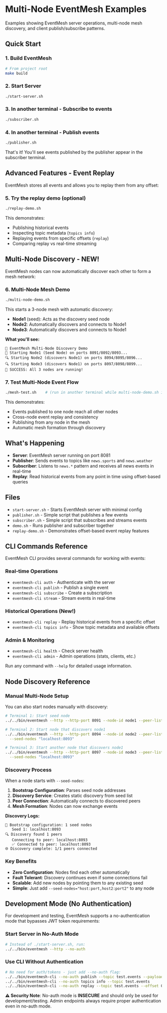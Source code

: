 # Multi-Node EventMesh Examples

Examples showing EventMesh server operations, multi-node mesh discovery, and client publish/subscribe patterns.

## Quick Start

### 1. Build EventMesh
```bash
# From project root
make build
```

### 2. Start Server
```bash
./start-server.sh
```

### 3. In another terminal - Subscribe to events
```bash
./subscriber.sh
```

### 4. In another terminal - Publish events
```bash
./publisher.sh
```

That's it! You'll see events published by the publisher appear in the subscriber terminal.

## Advanced Features - Event Replay

EventMesh stores all events and allows you to replay them from any offset:

### 5. Try the replay demo (optional)
```bash
./replay-demo.sh
```

This demonstrates:
- Publishing historical events
- Inspecting topic metadata (`topics info`)
- Replaying events from specific offsets (`replay`)
- Comparing replay vs real-time streaming

## Multi-Node Discovery - NEW!

EventMesh nodes can now automatically discover each other to form a mesh network:

### 6. Multi-Node Mesh Demo
```bash
./multi-node-demo.sh
```

This starts a 3-node mesh with automatic discovery:
- **Node1** (seed): Acts as the discovery seed node
- **Node2**: Automatically discovers and connects to Node1
- **Node3**: Automatically discovers and connects to Node1

**What you'll see:**
```
🔗 EventMesh Multi-Node Discovery Demo
🌱 Starting Node1 (Seed Node) on ports 8091/8092/8093...
🔍 Starting Node2 (discovers Node1) on ports 8094/8095/8096...
🔍 Starting Node3 (discovers Node1) on ports 8097/8098/8099...
🎉 SUCCESS: All 3 nodes are running!
```

### 7. Test Multi-Node Event Flow
```bash
./mesh-test.sh    # (run in another terminal while multi-node-demo.sh is running)
```

This demonstrates:
- Events published to one node reach all other nodes
- Cross-node event replay and consistency
- Publishing from any node in the mesh
- Automatic mesh formation through discovery

## What's Happening

- **Server**: EventMesh server running on port 8081
- **Publisher**: Sends events to topics like `news.sports` and `news.weather`
- **Subscriber**: Listens to `news.*` pattern and receives all news events in real-time
- **Replay**: Read historical events from any point in time using offset-based queries

## Files

- `start-server.sh` - Starts EventMesh server with minimal config
- `publisher.sh` - Simple script that publishes a few events
- `subscriber.sh` - Simple script that subscribes and streams events
- `demo.sh` - Runs publisher and subscriber together
- `replay-demo.sh` - Demonstrates offset-based event replay features

## CLI Commands Reference

EventMesh CLI provides several commands for working with events:

### Real-time Operations
- `eventmesh-cli auth` - Authenticate with the server
- `eventmesh-cli publish` - Publish a single event
- `eventmesh-cli subscribe` - Create a subscription
- `eventmesh-cli stream` - Stream events in real-time

### Historical Operations (New!)
- `eventmesh-cli replay` - Replay historical events from a specific offset
- `eventmesh-cli topics info` - Show topic metadata and available offsets

### Admin & Monitoring
- `eventmesh-cli health` - Check server health
- `eventmesh-cli admin` - Admin operations (stats, clients, etc.)

Run any command with `--help` for detailed usage information.

## Node Discovery Reference

### Manual Multi-Node Setup

You can also start nodes manually with discovery:

```bash
# Terminal 1: Start seed node
../../bin/eventmesh --http --http-port 8091 --node-id node1 --peer-listen ":8093"

# Terminal 2: Start node that discovers node1
../../bin/eventmesh --http --http-port 8094 --node-id node2 --peer-listen ":8096" \
  --seed-nodes "localhost:8093"

# Terminal 3: Start another node that discovers node1
../../bin/eventmesh --http --http-port 8097 --node-id node3 --peer-listen ":8099" \
  --seed-nodes "localhost:8093"
```

### Discovery Process

When a node starts with `--seed-nodes`:

1. **Bootstrap Configuration**: Parses seed node addresses
2. **Discovery Service**: Creates static discovery from seed list
3. **Peer Connection**: Automatically connects to discovered peers
4. **Mesh Formation**: Nodes can now exchange events

**Discovery Logs:**
```
🌱 Bootstrap configuration: 1 seed nodes
   Seed 1: localhost:8093
🔍 Discovery found 1 peers
   Connecting to peer: localhost:8093
   ✅ Connected to peer: localhost:8093
🌐 Discovery complete: 1/1 peers connected
```

### Key Benefits

- **Zero Configuration**: Nodes find each other automatically
- **Fault Tolerant**: Discovery continues even if some connections fail
- **Scalable**: Add new nodes by pointing them to any existing seed
- **Simple**: Just add `--seed-nodes="host:port,host2:port2"` to any node

## Development Mode (No Authentication)

For development and testing, EventMesh supports a no-authentication mode that bypasses JWT token requirements:

### Start Server in No-Auth Mode
```bash
# Instead of ./start-server.sh, run:
../../bin/eventmesh --http --no-auth
```

### Use CLI Without Authentication
```bash
# No need for auth/tokens - just add --no-auth flag:
../../bin/eventmesh-cli --no-auth publish --topic test.events --payload '{"msg":"hello"}'
../../bin/eventmesh-cli --no-auth topics info --topic test.events
../../bin/eventmesh-cli --no-auth replay --topic test.events --offset 0
```

**⚠️ Security Note**: No-auth mode is **INSECURE** and should only be used for development/testing. Admin endpoints always require proper authentication even in no-auth mode.